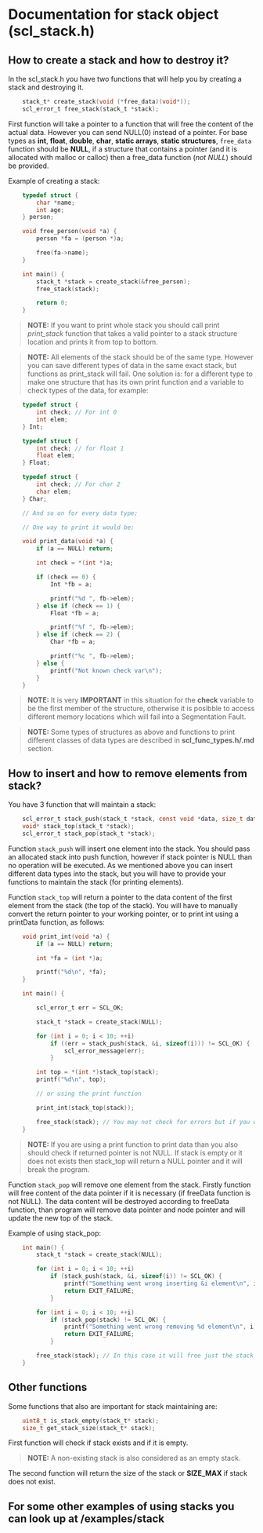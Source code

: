 # Documentation for stack object (scl_stack.h)

## How to create a stack and how to destroy it?

In the scl_stack.h you have two functions that will help you by creating a stack and destroying it.

```C
    stack_t* create_stack(void (*free_data)(void*));
    scl_error_t free_stack(stack_t *stack);
```

First function will take a pointer to a function that will free the content of the actual data. However you can send NULL(0) instead of a pointer. For base types as **int**, **float**, **double**, **char**, **static arrays**, **static structures**, `free_data` function should be **NULL**, if a structure that contains a pointer (and it is allocated with malloc or calloc) then a free_data function (*not NULL*) should be provided.

Example of creating a stack:

```C
    typedef struct {
        char *name;
        int age;
    } person;

    void free_person(void *a) {
        person *fa = (person *)a;

        free(fa->name);
    }

    int main() {
        stack_t *stack = create_stack(&free_person);
        free_stack(stack);

        return 0;
    }
```

>**NOTE:** If you want to print whole stack you should call print *print_stack* function that takes a valid pointer to a stack structure location and prints it from top to bottom.

>**NOTE:** All elements of the stack should be of the same type. However you can save different types of data in the same exact stack, but functions as print_stack will fail. One solution is: for a different type to make one structure that has its own print function and a variable to check types of the data, for example:

```C
    typedef struct {
        int check; // For int 0
        int elem;
    } Int;

    typedef struct {
        int check; // for float 1
        float elem;
    } Float;

    typedef struct {
        int check; // For char 2
        char elem;
    } Char;

    // And so on for every data type;

    // One way to print it would be:

    void print_data(void *a) {
        if (a == NULL) return;

        int check = *(int *)a;

        if (check == 0) {
            Int *fb = a;

            printf("%d ", fb->elem);
        } else if (check == 1) {
            Float *fb = a;

            printf("%f ", fb->elem);
        } else if (check == 2) {
            Char *fb = a;

            printf("%c ", fb->elem);
        } else {
            printf("Not known check var\n");
        }
    }
```

>**NOTE:** It is very **IMPORTANT** in this situation for the **check** variable to be the first member of the structure, otherwise it is posibble to access different memory locations which will fail into a Segmentation Fault.

>**NOTE:** Some types of structures as above and functions to print different classes of data types are described in **scl_func_types.h/.md** section.

## How to insert and how to remove elements from stack?

You have 3 function that will maintain a stack:

```C
    scl_error_t stack_push(stack_t *stack, const void *data, size_t data_size);
    void* stack_top(stack_t *stack);
    scl_error_t stack_pop(stack_t *stack);
```

Function `stack_push` will insert one element into the stack. You should pass an allocated stack into push function, however if stack pointer is NULL than no operation will be executed. As we mentioned above you can insert different data types into the stack, but you will have to provide your functions to maintain the stack (for printing elements).

Function `stack_top` will return a pointer to the data content of the first element from the stack (the top of the stack). You will have to manually convert the return pointer to your working pointer, or to print int using a printData function, as follows:

```C
    void print_int(void *a) {
        if (a == NULL) return;

        int *fa = (int *)a;

        printf("%d\n", *fa);
    }

    int main() {

        scl_error_t err = SCL_OK;

        stack_t *stack = create_stack(NULL);

        for (int i = 0; i < 10; ++i)
            if ((err = stack_push(stack, &i, sizeof(i))) != SCL_OK) {
                scl_error_message(err);
            }

        int top = *(int *)stack_top(stack);
        printf("%d\n", top);

        // or using the print function

        print_int(stack_top(stack));

        free_stack(stack); // You may not check for errors but if you want go on
    }
```

>**NOTE:** If you are using a print function to print data than you also should check if returned pointer is not NULL. If stack is empty or it does not exists then stack_top will return a NULL pointer and it will break the program.

Function `stack_pop` will remove one element from the stack. Firstly function will free content of the data pointer if it is necessary (if freeData function is not NULL). The data content will be destroyed according to freeData function, than program will remove data pointer and node pointer and will update the new top of the stack.

Example of using stack_pop:

```C
    int main() {
        stack_t *stack = create_stack(NULL);

        for (int i = 0; i < 10; ++i)
            if (stack_push(stack, &i, sizeof(i)) != SCL_OK) {
                printf("Something went wrong inserting &i element\n", i);
                return EXIT_FAILURE;
            }

        for (int i = 0; i < 10; ++i)
            if (stack_pop(stack) != SCL_OK) {
                printf("Something went wrong removing %d element\n", i);
                return EXIT_FAILURE;
            }

        free_stack(stack); // In this case it will free just the stack structure
    }
```

## Other functions

Some functions that also are important for stack maintaining are:

```C
    uint8_t is_stack_empty(stack_t* stack);
    size_t get_stack_size(stack_t* stack);
```

First function will check if stack exists and if it is empty.

>**NOTE:** A non-existing stack is also considered as an empty stack.

The second function will return the size of the stack or **SIZE_MAX** if stack does not exist.

## For some other examples of using stacks you can look up at /examples/stack
